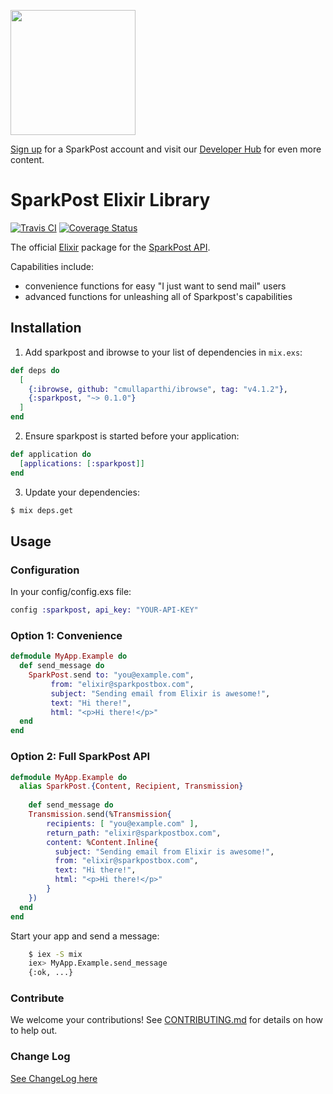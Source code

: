 <a href="https://www.sparkpost.com"><img src="https://www.sparkpost.com/sites/default/files/attachments/SparkPost_Logo_2-Color_Gray-Orange_RGB.svg" width="200px"/></a>

[Sign up](https://app.sparkpost.com/sign-up?src=Dev-Website&sfdcid=70160000000pqBb) for a SparkPost account and visit our [Developer Hub](https://developers.sparkpost.com) for even more content.

# SparkPost Elixir Library

[![Travis CI](https://travis-ci.org/SparkPost/elixir-sparkpost.svg?branch=master)](https://travis-ci.org/SparkPost/elixir-sparkpost) [![Coverage Status](https://coveralls.io/repos/SparkPost/elixir-sparkpost/badge.svg?branch=master&service=github)](https://coveralls.io/github/SparkPost/elixir-sparkpost?branch=master)

The official [Elixir](http://elixir-lang.org/) package for the [SparkPost API](https://www.sparkpost.com/api).

Capabilities include:
 - convenience functions for easy "I just want to send mail" users
 - advanced functions for unleashing all of Sparkpost's capabilities

## Installation

  1. Add sparkpost and ibrowse to your list of dependencies in `mix.exs`:

  ```elixir
  def deps do
    [
      {:ibrowse, github: "cmullaparthi/ibrowse", tag: "v4.1.2"},
      {:sparkpost, "~> 0.1.0"}
    ]
  end
  ```

  2. Ensure sparkpost is started before your application:

  ```elixir
  def application do
    [applications: [:sparkpost]]
  end
  ```

  3. Update your dependencies:

  ```bash
  $ mix deps.get
  ```

## Usage

### Configuration

In your config/config.exs file:

```elixir
config :sparkpost, api_key: "YOUR-API-KEY"
```

### Option 1: Convenience

```elixir
defmodule MyApp.Example do
  def send_message do
    SparkPost.send to: "you@example.com",
         from: "elixir@sparkpostbox.com",
         subject: "Sending email from Elixir is awesome!",
         text: "Hi there!",
         html: "<p>Hi there!</p>"
  end
end
```

### Option 2: Full SparkPost API

```elixir
defmodule MyApp.Example do
  alias SparkPost.{Content, Recipient, Transmission}
  
	def send_message do
    Transmission.send(%Transmission{
        recipients: [ "you@example.com" ],
        return_path: "elixir@sparkpostbox.com",
        content: %Content.Inline{
          subject: "Sending email from Elixir is awesome!",
          from: "elixir@sparkpostbox.com", 
          text: "Hi there!",
          html: "<p>Hi there!</p>"
        }
    })
  end
end
```

Start your app and send a message:

```bash
    $ iex -S mix
    iex> MyApp.Example.send_message
    {:ok, ...}
```

### Contribute

We welcome your contributions!  See [CONTRIBUTING.md](CONTRIBUTING.md) for details on how to help out.

### Change Log

[See ChangeLog here](CHANGELOG.md)
